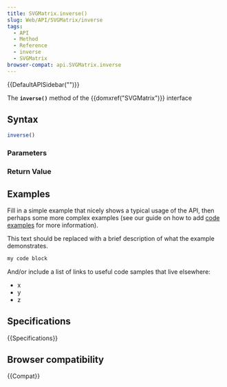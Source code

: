```yaml
---
title: SVGMatrix.inverse()
slug: Web/API/SVGMatrix/inverse
tags:
  - API
  - Method
  - Reference
  - inverse
  - SVGMatrix
browser-compat: api.SVGMatrix.inverse
---
```

{{DefaultAPISidebar("")}}

The **`inverse()`** method of the {{domxref("SVGMatrix")}} interface 

## Syntax

```js
inverse()
```

### Parameters



### Return Value



## Examples

Fill in a simple example that nicely shows a typical usage of the API, then perhaps some more complex examples (see our guide on how to add [code examples](/en-US/docs/MDN/Contribute/Structures/Code_examples) for more information).

This text should be replaced with a brief description of what the example demonstrates.

```js
my code block
```

And/or include a list of links to useful code samples that live elsewhere:

*   x
*   y
*   z

## Specifications

{{Specifications}}

## Browser compatibility

{{Compat}}

